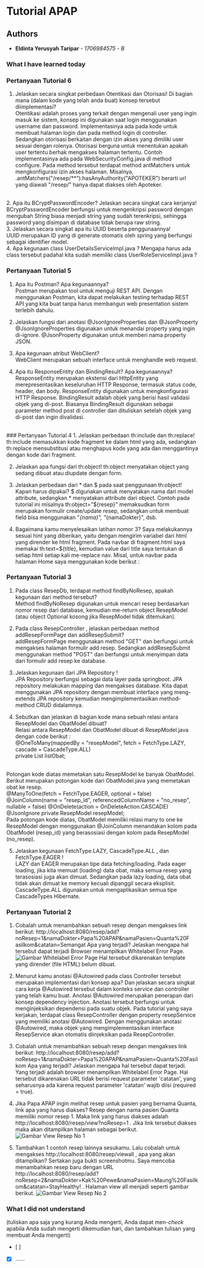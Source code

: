 # Tutorial APAP
## Authors
* **Eldinta Yerusyah Taripar** - *1706984575* - *B*

### What I have learned today
### Pertanyaan Tutorial 6
1. Jelaskan secara singkat perbedaan Otentikasi dan Otorisasi! Di bagian mana (dalam kode yang telah anda buat) konsep tersebut diimplementasi?<br>
Otentikasi adalah proses yang terkait dengan mengenali user yang ingin masuk ke sistem, konsep ini digunakan saat login menggunakan username dan password. Implementasinya ada pada kode untuk membuat halaman login dan pada method login di controller.<br>
Sedangkan otorisasi berkaitan dengan izin akses yang dimiliki user sesuai dengan rolenya. Otorisasi berguna untuk menentukan apakah user tertentu berhak mengakses halaman tertentu. Contoh implementasinya ada pada WebSecurityConfig.java di method configure. Pada method tersebut terdapat method antMatchers untuk mengkonfigurasi izin akses halaman. Misalnya, .antMatchers("/resep/**").hasAnyAuthority("APOTEKER") berarti url yang diawali "/resep/" hanya dapat diakses oleh Apoteker.
<br>
2. Apa itu BCryptPasswordEncoder? Jelaskan secara singkat cara kerjanya!
<br> BCryptPasswordEncoder berfungsi untuk mengenkripsi password dengan mengubah String biasa menjadi string yang sudah terenkripsi, sehingga password yang disimpan di database tidak berupa raw string.
<br>
3. Jelaskan secara singkat apa itu UUID beserta penggunaannya!<br>
UUID merupakan ID yang di generate otomatis oleh spring yang berfungsi sebagai identifier model.
<br>
4. Apa kegunaan class UserDetailsServiceImpl.java ? Mengapa harus ada class tersebut padahal kita sudah
memiliki class UserRoleServiceImpl.java ?



### Pertanyaan Tutorial 5
1. Apa itu Postman? Apa kegunaannya? <br>
Postman merupakan tool untuk menguji REST API. Dengan menggunakan Postman, kita dapat melakukan testing terhadap REST API yang kita buat tanpa harus membangun web presentation sistem terlebih dahulu. <br>

2. Jelaskan fungsi dari anotasi @JsonIgnoreProperties dan @JsonProperty <br>
@JsonIgnoreProperties digunakan untuk menandai property yang ingin di-ignore. @JsonProperty digunakan untuk memberi nama property JSON.<br>

3. Apa kegunaan atribut WebClient?<br>
WebClient merupakan sebuah interface untuk menghandle web request.<br>

4. Apa itu ResponseEntity dan BindingResult? Apa kegunaannya?<br>
ResponseEntity merupakan ekstensi dari HttpEntity yang merepresentasikan keseluruhan HTTP Response, termasuk status code, header, dan body. ResponseEntity digunakan untuk mengkonfigurasi HTTP Response. BindingResult adalah objek yang berisi hasil validasi objek yang di-post. Biasanya BindingResult digunakan sebagai parameter method post di controller dan dituliskan setelah objek yang di-post dan ingin divalidasi. <br>
<br>
### Pertanyaan  Tutorial 4
1. Jelaskan perbedaan th:include dan th:replace!
th:include memasukkan kode fragment ke dalam html yang ada, sedangkan th:replace mensubstitusi atau menghapus kode yang ada dan menggantinya dengan kode dari fragment.

2. Jelaskan apa fungsi dari th:object!
th:object menyatakan object yang sedang dibuat atau diupdate dengan form.

3. Jelaskan perbedaan dari * dan $ pada saat penggunaan th:object! Kapan harus dipakai?
$ digunakan untuk menyatakan nama dari model attribute, sedangkan * menyatakan attribute dari object. Contoh pada tutorial ini misalnya th:object="${resep}" memaksudkan form merupakan formulir create/update resep, sedangkan untuk membuat field bisa menggunakan "*{nama}", "*{namaDokter}", dsb.

4. Bagaimana kamu menyelesaikan latihan nomor 3?
Saya melakukannya sesuai hint yang diberikan, yaitu dengan mengirim variabel dari html yang dirender ke html fragment. Pada navbar di fragment.html saya memakai th:text=${title}, kemudian value dari title saya tentukan di setiap html setiap kali me-replace nav. Misal, untuk navbar pada halaman Home saya menggunakan kode berikut :
<nav th:replace="fragments/fragment :: navbar(title='Home')"></nav>

### Pertanyaan  Tutorial 3
1. Pada class ResepDb, terdapat method findByNoResep, apakah kegunaan dari method tersebut? <br/>
Method findByNoResep digunakan untuk mencari resep berdasarkan nomor resep dari database, kemudian me-return object ResepModel (atau object Optional kosong jika ResepModel tidak ditemukan).

2. Pada class ResepController , jelaskan perbedaan method addResepFormPage dan addResepSubmit? <br/>
addResepFormPage menggunakan method "GET" dan berfungsi untuk mengakses halaman formulir add resep. Sedangkan addResepSubmit menggunakan method "POST" dan berfungsi untuk menyimpan data dari formulir add resep ke database.

3. Jelaskan kegunaan dari JPA Repository ! <br/>
JPA Repository berfungsi sebagai data layer pada springboot. JPA repository melakukan mapping dan mengakses database. Kita dapat menggunakan JPA repository dengan membuat interface yang meng-extends JPA repository kemudian mengimplementasikan method-method CRUD didalamnya.

4. Sebutkan dan jelaskan di bagian kode mana sebuah relasi antara ResepModel dan ObatModel dibuat? <br/>
Relasi antara ResepModel dan ObatModel dibuat di ResepModel.java dengan code berikut : <br/>
@OneToMany(mappedBy = "resepModel", fetch = FetchType.LAZY, cascade = CascadeType.ALL) <br/>
private List<ObatModel> listObat;
<br/>
Potongan kode diatas memetakan satu ResepModel ke banyak ObatModel.
<br/>
Berikut merupakan potongan kode dari ObatModel.java yang memetakan obat ke resep. <br/>
@ManyToOne(fetch = FetchType.EAGER, optional = false)
@JoinColumn(name = "resep_id", referencedColumnName = "no_resep", nullable = false)
@OnDelete(action = OnDeleteAction.CASCADE)
@JsonIgnore
private ResepModel resepModel;
<br/>
Pada potongan kode diatas, ObatModel memiliki relasi many to one ke ResepModel dengan menggunakan @JoinColumn menandakan kolom pada ObatModel (resep_id) yang berasosiasi dengan kolom pada ResepModel (no_resep).

5. Jelaskan kegunaan FetchType.LAZY, CascadeType.ALL , dan FetchType.EAGER ! <br/>
LAZY dan EAGER merupakan tipe data fetching/loading. Pada eager loading, jika kita memuat (loading) data obat, maka semua resep yang terasosiasi juga akan dimuat. Sedangkan pada lazy loading, data obat tidak akan dimuat ke memory kecuali dipanggil secara eksplisit. <br/>
CascadeType.ALL digunakan untuk mengaplikasikan semua tipe CascadeTypes Hibernate.

### Pertanyaan  Tutorial 2
1. Cobalah untuk menambahkan sebuah resep dengan mengakses link berikut:
http://localhost:8080/resep/add?noResep=1&namaDokter=Papa%20APAP&namaPasien=Quanta%20F
asilkom&catatan=Semangat
Apa yang terjadi? Jelaskan mengapa hal tersebut dapat terjadi
Browser menampilkan Whitelabel Error Page.
![Gambar Whitelabel Error Page](https://i.ibb.co/DQPxsfG/error-tutorial-2-no-1.png)
Hal tersebut dikarenakan template yang dirender (file HTML) belum dibuat.

2. Menurut kamu anotasi @Autowired pada class Controller tersebut merupakan implementasi dari konsep apa? Dan jelaskan secara singkat cara kerja @Autowired tersebut dalam konteks service dan controller yang telah kamu buat.
Anotasi @Autowired merupakan penerapan dari konsep dependency injection. Anotasi tersebut berfungsi untuk menginjeksikan dependensi pada suatu objek. Pada tutorial yang saya kerjakan, terdapat class ResepController dengan property resepService yang memiliki anotasi @Autowired. Dengan menggunakan anotasi @Autowired, maka objek yang mengimplementasikan interface ResepService akan otomatis diinjeksikan pada ResepController.

3. Cobalah untuk menambahkan sebuah resep dengan mengakses link berikut:
http://localhost:8080/resep/add?noResep=1&namaDokter=Papa%20APAP&namaPasien=Quanta%20Fasilkom 
Apa yang terjadi? Jelaskan mengapa hal tersebut dapat terjadi.
Yang terjadi adalah browser menampilkan Whitelabel Error Page. Hal tersebut dikarenakan URL tidak berisi request parameter 'catatan', yang seharusnya ada karena request parameter 'catatan' wajib diisi (required = true).

4. Jika Papa APAP ingin melihat resep untuk pasien yang bernama Quanta, link apa yang
harus diakses?
Resep dengan nama pasien Quanta memiliki nomor resep 1. Maka link yang harus diakses adalah http://localhost:8080/resep/view?noResep=1 . Jika link tersebut diakses maka akan ditampilkan halaman sebagai berikut.
![Gambar View Resep No 1](https://i.ibb.co/kgRH9NR/hasil-tutorial-2-no-4.png)

5. Tambahkan 1 contoh resep lainnya sesukamu. Lalu cobalah untuk mengakses
http://localhost:8080/resep/viewall , apa yang akan ditampilkan? Sertakan juga bukti screenshotmu.
Saya mencoba menambahkan resep baru dengan URL http://localhost:8080/resep/add?noResep=2&namaDokter=Kak%20Pewe&namaPasien=Maung%20Fasilkom&catatan=StayHealthy! . Halaman view all menjadi seperti gambar berikut.
![Gambar View Resep No 2](https://i.ibb.co/HKthpV6/hasil-tutorial-2-no-5.png)

### What I did not understand
(tuliskan apa saja yang kurang Anda mengerti, Anda dapat men-_check_ apabila Anda sudah mengerti
dikemudian hari, dan tambahkan tulisan yang membuat Anda mengerti)
- [ ] 
- [x] ......
